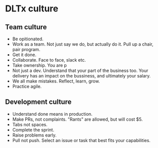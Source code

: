 # DLTx culture

## Team culture
* Be opitionated.
* Work as a team.  Not just say we do, but actually do it.  Pull up a chair, pair program.
* Get it done.
* Collaborate.  Face to face, slack etc.
* Take ownership.  You are p
* Not just a dev.  Understand that your part of the business too.  Your delivery has an impact on the bussiness, and ultimately your salary.
* We all make mistakes.  Reflect, learn, grow.
* Practice agile.

## Development culture
* Understand done means in production.
* Make PRs, not complaints.  "Rants" are allowed, but will cost $5.
* Tabs not spaces.
* Complete the sprint.
* Raise problems early.
* Pull not push.  Select an issue or task that best fits your capabilities.
